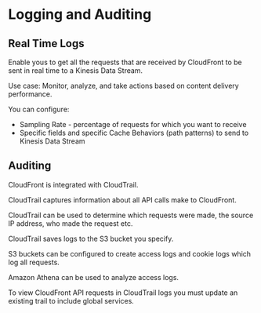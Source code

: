 # Logging and Auditing

## Real Time Logs

Enable yous to get all the requests that are received by CloudFront to be sent in real time to a Kinesis Data Stream.

Use case: Monitor, analyze, and take actions based on content delivery performance.

You can configure:
- Sampling Rate - percentage of requests for which you want to receive
- Specific fields and specific Cache Behaviors (path patterns) to send to Kinesis Data Stream


## Auditing

CloudFront is integrated with CloudTrail.

CloudTrail captures information about all API calls make to CloudFront.

CloudTrail can be used to determine which requests were made, the source IP address, who made the request etc.

CloudTrail saves logs to the S3 bucket you specify.

S3 buckets can be configured to create access logs and cookie logs which log all requests.

Amazon Athena can be used to analyze access logs.

To view CloudFront API requests in CloudTrail logs you must update an existing trail to include global services.
